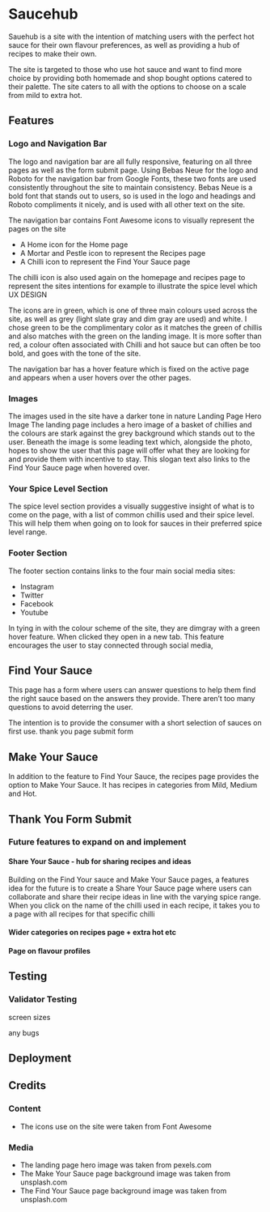 # Saucehub

Sauehub is a site with the intention of matching users with the perfect hot sauce for their own flavour preferences, as well as providing a hub of recipes to make their own.

The site is targeted to those who use hot sauce and want to find more choice by providing both homemade and shop bought options catered to their palette. The site caters to all with the options to choose on a scale from mild to extra hot.


## Features


### Logo and Navigation Bar


The logo and navigation bar are all fully responsive, featuring on all three pages as well as the form submit page. Using Bebas Neue for the logo and Roboto for the navigation bar from Google Fonts, these two fonts are used consistently throughout the site to maintain consistency. Bebas Neue is a bold font that stands out to users, so is used in the logo and headings and Roboto compliments it nicely, and is used with all other text on the site. 

The navigation bar contains Font Awesome icons to visually represent the pages on the site
* A Home icon for the Home page
* A Mortar and Pestle icon to represent the Recipes page
* A Chilli icon to represent the Find Your Sauce page

The chilli icon is also used again on the homepage and recipes page to represent the sites intentions for example to illustrate the spice level which UX DESIGN

The icons are in green, which is one of three main colours used across the site, as well as grey (light slate gray and dim gray are used) and white. I chose green to be the complimentary color as it matches the green of chillis and also matches with the green on the landing image. It is more softer than red, a colour often associated with Chilli and hot sauce but can often be too bold, and goes with the tone of the site. 

The navigation bar has a hover feature which is fixed on the active page and appears when a user hovers over the other pages. 


### Images 

The images used in the site have a darker tone in nature
Landing Page Hero Image
The landing page includes a hero image of a basket of chillies and the colours are stark against the grey background which stands out to the user. Beneath the image is some leading text which, alongside the photo, hopes to show the user that this page will offer what they are looking for and provide them with incentive to stay. This slogan text also links to the Find Your Sauce page when hovered over.

### Your Spice Level Section

The spice level section provides a visually suggestive insight of what is to come on the page, with a list of common chillis used and their spice level. This will help them when going on to look for sauces in their preferred spice level range. 


### Footer Section

The footer section contains links to the four main social media sites:

* Instagram
* Twitter
* Facebook
* Youtube
  
In tying in with the colour scheme of the site, they are dimgray with a green hover feature. When clicked they open in a new tab. 
This feature encourages the user to stay connected through social media, 


## Find Your Sauce 
This page has a form where users can answer questions to help them find the right sauce based on the answers they provide. There aren’t too many questions to avoid deterring the user.

The intention is to provide the consumer with a short selection of sauces on first use.
thank you page submit form

## Make Your Sauce
In addition to the feature to Find Your Sauce, the recipes page provides the option to Make Your Sauce. It has recipes in categories from Mild, Medium and Hot.

## Thank You Form Submit 


### Future features to expand on and implement

#### Share Your Sauce - hub for sharing recipes and ideas
Building on the Find Your sauce and Make Your Sauce pages, a features idea for the future is to create a Share Your Sauce page where users can collaborate and share their recipe ideas in line with the varying spice range. 
When you click on the name of the chilli used in each recipe, it takes you to a page with all recipes for that specific chilli

#### Wider categories on recipes page + extra hot etc
#### Page on flavour profiles

## Testing

### Validator Testing

screen sizes

any bugs


## Deployment

## Credits

### Content

* The icons use on the site were taken from Font Awesome

### Media

* The landing page hero image was taken from pexels.com
* The Make Your Sauce page background image was taken from unsplash.com
* The Find Your Sauce page background image was taken from unsplash.com



